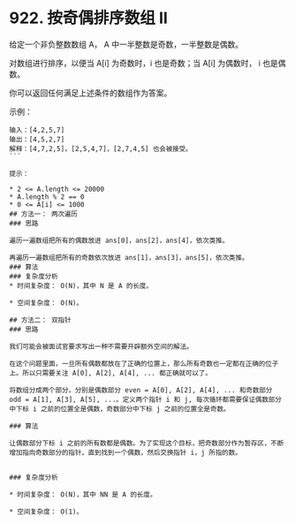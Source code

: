 # 922. 按奇偶排序数组 II
给定一个非负整数数组 A， A 中一半整数是奇数，一半整数是偶数。

对数组进行排序，以便当 A[i] 为奇数时，i 也是奇数；当 A[i] 为偶数时， i 也是偶数。

你可以返回任何满足上述条件的数组作为答案。

示例：
``` 
输入：[4,2,5,7]
输出：[4,5,2,7]
解释：[4,7,2,5]，[2,5,4,7]，[2,7,4,5] 也会被接受。
``` 

提示：

* 2 <= A.length <= 20000
* A.length % 2 == 0
* 0 <= A[i] <= 1000
## 方法一： 两次遍历
### 思路

遍历一遍数组把所有的偶数放进 ans[0]，ans[2]，ans[4]，依次类推。

再遍历一遍数组把所有的奇数依次放进 ans[1]，ans[3]，ans[5]，依次类推。
### 算法
### 复杂度分析
* 时间复杂度： O(N)，其中 N 是 A 的长度。

* 空间复杂度： O(N)。

## 方法二： 双指针
### 思路

我们可能会被面试官要求写出一种不需要开辟额外空间的解法。

在这个问题里面，一旦所有偶数都放在了正确的位置上，那么所有奇数也一定都在正确的位子上。所以只需要关注 A[0], A[2], A[4], ... 都正确就可以了。

将数组分成两个部分，分别是偶数部分 even = A[0], A[2], A[4], ... 和奇数部分 odd = A[1], A[3], A[5], ...。定义两个指针 i 和 j, 每次循环都需要保证偶数部分中下标 i 之前的位置全是偶数，奇数部分中下标 j 之前的位置全是奇数。

### 算法

让偶数部分下标 i 之前的所有数都是偶数。为了实现这个目标，把奇数部分作为暂存区，不断增加指向奇数部分的指针，直到找到一个偶数，然后交换指针 i，j 所指的数。


### 复杂度分析

* 时间复杂度： O(N)，其中 NN 是 A 的长度。

* 空间复杂度： O(1)。

